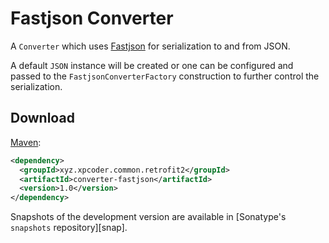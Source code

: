 Fastjson Converter
=================

A `Converter` which uses [Fastjson][1] for serialization to and from JSON.

A default `JSON` instance will be created or one can be configured and passed to the
`FastjsonConverterFactory` construction to further control the serialization.


Download
--------

[Maven][2]:
```xml
<dependency>
  <groupId>xyz.xpcoder.common.retrofit2</groupId>
  <artifactId>converter-fastjson</artifactId>
  <version>1.0</version>
</dependency>
```

Snapshots of the development version are available in [Sonatype's `snapshots` repository][snap].



 [1]: https://github.com/alibaba/fastjson/wiki/Quick-Start-CN
 [2]: https://search.maven.org/search?q=g:xyz.xpcoder.common